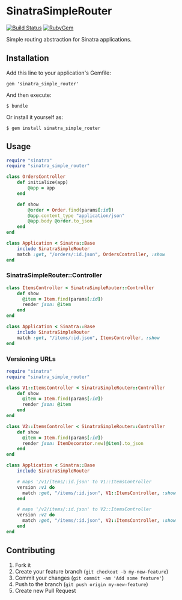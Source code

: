 # SinatraSimpleRouter

[![Build Status](https://travis-ci.org/elvio/sinatra_simple_router.png)](https://travis-ci.org/elvio/sinatra_simple_router)
[![RubyGem](https://badge.fury.io/rb/sinatra_simple_router.png)](https://rubygems.org/gems/sinatra_simple_router)

Simple routing abstraction for Sinatra applications.

## Installation

Add this line to your application's Gemfile:

    gem 'sinatra_simple_router'

And then execute:

    $ bundle

Or install it yourself as:

    $ gem install sinatra_simple_router

## Usage

```ruby
require "sinatra"
require "sinatra_simple_router"

class OrdersController
    def initialize(app)
        @app = app
    end

    def show
        @order = Order.find(params[:id])
        @app.content_type "application/json"
        @app.body @order.to_json
    end
end

class Application < Sinatra::Base
    include SinatraSimpleRouter
    match :get, "/orders/:id.json", OrdersController, :show
end
```

### SinatraSimpleRouter::Controller

```ruby
class ItemsController < SinatraSimpleRouter::Controller
    def show
      @item = Item.find(params[:id])
      render json: @item
    end
end

class Application < Sinatra::Base
    include SinatraSimpleRouter
    match :get, "/items/:id.json", ItemsController, :show
end
```

### Versioning URLs

```ruby
require "sinatra"
require "sinatra_simple_router"

class V1::ItemsController < SinatraSimpleRouter::Controller
    def show
      @item = Item.find(params[:id])
      render json: @item
    end
end

class V2::ItemsController < SinatraSimpleRouter::Controller
    def show
      @item = Item.find(params[:id])
      render json: ItemDecorator.new(@item).to_json
    end
end

class Application < Sinatra::Base
    include SinatraSimpleRouter

    # maps '/v1/items/:id.json' to V1::ItemsController
    version :v1 do
      match :get, "/items/:id.json", V1::ItemsController, :show
    end

    # maps '/v2/items/:id.json' to V2::ItemsController
    version :v2 do
      match :get, "/items/:id.json", V2::ItemsController, :show
    end
end
```

## Contributing

1. Fork it
2. Create your feature branch (`git checkout -b my-new-feature`)
3. Commit your changes (`git commit -am 'Add some feature'`)
4. Push to the branch (`git push origin my-new-feature`)
5. Create new Pull Request
